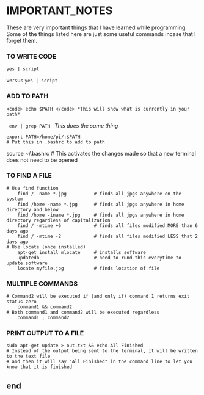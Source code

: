 
# IMPORTANT_NOTES
These are very important things that I have learned while programming.
Some of the things listed here are just some useful commands incase
that I forget them.

### TO WRITE CODE
<pre><code>yes | script </code></pre>
versus
<code>yes | script </code>


### ADD TO PATH

	<code> echo $PATH </code> *This will show what is currently in your path*

<code> env | grep PATH </code> *This does the same thing*

	export PATH=/home/pi/:$PATH 
	# Put this in .bashrc to add to path
source ~/.bashrc # This activates the changes made so that a new terminal does not need to be opened

### TO FIND A FILE
	# Use find function
		find / -name *.jpg			# finds all jpgs anywhere on the system
		find /home -name *.jpg		# finds all jpgs anywhere in home directory and below
		find /home -iname *.jpg		# finds all jpgs anywhere in home directory regardless of capitalization
		find / -mtime +6			# finds all files modified MORE than 6 days ago
		find / -mtime -2			# finds all files modified LESS that 2 days ago
	# Use locate (once installed)
		apt-get install mlocate		# installs software
		updatedb					# need to rund this everytime to update software
		locate myfile.jpg			# finds location of file

### MULTIPLE COMMANDS
	# Command2 will be executed if (and only if) command 1 returns exit status zero
		command1 && command2
	# Both command1 and command2 will be executed regardless
		command1 ; command2

### PRINT OUTPUT TO A FILE
	sudo apt-get update > out.txt && echo All Finished
	# Instead of the output being sent to the terminal, it will be written to the text file
	# and then it will say "All Finished" in the command line to let you know that it is finished








end
---

